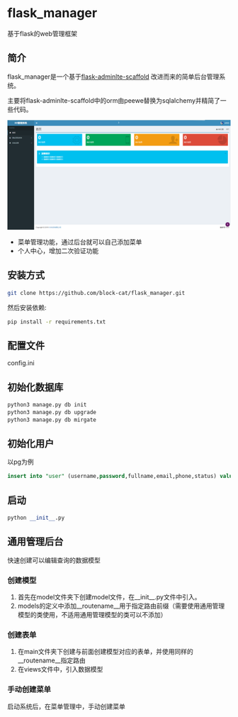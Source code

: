 # flask_manager

基于flask的web管理框架

## 简介

flask_manager是一个基于[flask-adminlte-scaffold](https://github.com/xiiiblue/flask-adminlte-scaffold) 改进而来的简单后台管理系统。

主要将flask-adminlte-scaffold中的orm由peewe替换为sqlalchemy并精简了一些代码。

![](demo.png)

* 菜单管理功能，通过后台就可以自己添加菜单
* 个人中心，增加二次验证功能

## 安装方式

```sh
git clone https://github.com/block-cat/flask_manager.git
```

然后安装依赖:

```sh
pip install -r requirements.txt
```

## 配置文件

config.ini

## 初始化数据库

```python
python3 manage.py db init
python3 manage.py db upgrade
python3 manage.py db mirgate
```

## 初始化用户

以pg为例

```sql
insert into "user" (username,password,fullname,email,phone,status) values ('admin','pbkdf2:sha256:50000$99JpNyzo$74d2e66765e6396d626822bc80100749afd4489cc0a4fe7e8e97394f1801e996','admin','admin@123.com','123','t');
```

## 启动

```python
python __init__.py
```

## 通用管理后台

快速创建可以编辑查询的数据模型

### 创建模型

1. 首先在model文件夹下创建model文件，在__init__.py文件中引入。
2. models的定义中添加__routename__用于指定路由前缀（需要使用通用管理模型的类使用，不适用通用管理模型的类可以不添加）

### 创建表单

1. 在main文件夹下创建与前面创建模型对应的表单，并使用同样的__routename__指定路由
2. 在views文件中，引入数据模型

### 手动创建菜单

启动系统后，在菜单管理中，手动创建菜单